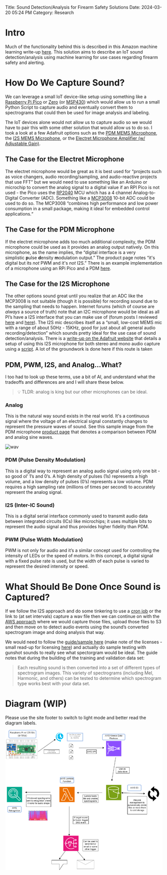 Title: Sound Detection/Analysis for Firearm Safety Solutions
Date: 2024-03-20 05:24 PM 
Category: Research

# Intro

Much of the functionality behind this is described in this Amazon machine learning write-up [here](https://aws.amazon.com/blogs/machine-learning/detect-audio-events-with-amazon-rekognition/). This solution aims to describe an IoT sound detection/analysis using machine learning for use cases regarding firearm safety and alerting. 

# How Do We Capture Sound?

We can leverage a small IoT device-like setup using something like a [Raspberry Pi Pico](https://www.raspberrypi.com/products/raspberry-pi-pico/) or [Zero](https://www.raspberrypi.com/products/raspberry-pi-zero/) (or [MSP430](https://www.ti.com/microcontrollers-mcus-processors/msp430-microcontrollers/overview.html)) which would allow us to run a small Python Script to capture audio and eventually convert them to spectrograms that could then be used for image analysis and labeling. 

The IoT devices alone would not allow us to capture audio so we would have to pair this with some other solution that would allow us to do so. I took a look at a few Adafruit options such as the [PDM MEMS Microphone](https://www.adafruit.com/product/3492), the [I2S MEMS Microphone](https://www.adafruit.com/product/3421), or the [Electret Microphone Amplifier (w/ Adjustable Gain)](https://www.adafruit.com/product/1063?gad_source=1&gclid=CjwKCAjwkuqvBhAQEiwA65XxQHe3jAjqpU0v_XDNDbXJCrdvrsYmrcYeFRL4VcEjmexbikw-BFcHUhoCxhkQAvD_BwE).

## The Case for the Electret Microphone

The electret microphone would be great as it is best used for “projects such as voice changers, audio recording/sampling, and audio-reactive projects that use FFT” but we would need to use something like an Arduino or microchip to convert the analog signal to a digital value if an RPI Pico is not used - the Pico uses the [RP2040](https://datasheets.raspberrypi.com/rp2040/rp2040-datasheet.pdf) MCU which has a 4 channel Analog-to-Digital Converter (ADC). Something like a [MCP3008](https://www.microchip.com/en-us/product/mcp3008) 10-bit ADC could be used to do so. The MCP3008 “combines high performance and low power consumption in a small package, making it ideal for embedded control applications.“ 

## The Case for the PDM Microphone

If the electret microphone adds too much additional complexity, the PDM microphone could be used as it provides an analog output natively. On this microphone, as the name implies, the “digital interface is a very simplistic **p**ulse **d**ensity **m**odulation output.” The product page notes “it's digital but its *not* PWM and it's *not* I2S.” There is an example implementation of a microphone using an RPi Pico and a PDM [here](https://www.hackster.io/sandeep-mistry/create-a-usb-microphone-with-the-raspberry-pi-pico-cc9bd5). 

## The Case for the I2S Microphone

The other options sound great until you realize that an ADC like the MCP3008 is not suitable (though it is possible) for recording sound due to the sampling that needs to happen. Internet forums (which of course are *always* a source of truth) note that an I2C microphone would be ideal as all PI’s have a I2S interface that you can make use of (forum posts I reviewed [here](https://forums.raspberrypi.com/viewtopic.php?t=353806) and [here](https://forums.raspberrypi.com/viewtopic.php?p=1185062&hilit=record+audio+from+analog+microphone#p1185062)). The I2S mic describes itself as a “small, low-cost MEMS mic with a range of about 50Hz - 15KHz, good for just about all general audio recording/detection” which sounds pretty ideal for the use case of sound detection/analysis. There is a [write-up on the Adafruit website](https://learn.adafruit.com/adafruit-i2s-mems-microphone-breakout/raspberry-pi-wiring-test) that details a setup of using this I2S microphone for both stereo and mono audio capture using a [script](https://raw.githubusercontent.com/adafruit/Raspberry-Pi-Installer-Scripts/master/i2smic.py). A lot of the groundwork is done here if this route is taken

## PDM, PWM, I2S, and Analog…What?

I too had to look up these terms, use a bit of AI, and understand what the tradeoffs and differences are and I will share these below. 

> 💡 TLDR: analog is king but our other microphones can be ideal.


### Analog

This is the natural way sound exists in the real world. It's a continuous signal where the voltage of an electrical signal constantly changes to represent the pressure waves of sound. See this sample image from the PDM microphone [product page](https://learn.adafruit.com/adafruit-pdm-microphone-breakout/) that denotes a comparison between PDM and analog sine waves.

![wav](https://upload.wikimedia.org/wikipedia/commons/thumb/e/e7/Pulse_density_modulation.svg/600px-Pulse_density_modulation.svg.png)

### PDM (Pulse Density Modulation)

This is a digital way to represent an analog audio signal using only one bit - so good ol’ 1’s and 0’s. A high density of pulses (1s) represents a high volume, and a low density of pulses (0’s) represents a low volume. PDM requires a high sampling rate (millions of times per second) to accurately represent the analog signal.

### I2S (Inter-IC Sound)

This is a digital serial interface commonly used to transmit audio data between integrated circuits (ICs) like microchips; it uses multiple bits to represent the audio signal and thus provides higher fidelity than PDM.

### PWM (Pulse Width Modulation)

PWM is not only for audio and it’s a similar concept used for controlling the intensity of LEDs or the speed of motors. In this concept, a digital signal with a fixed pulse rate is used, but the width of each pulse is varied to represent the desired intensity or speed.

# What Should Be Done Once Sound is Captured?

If we follow the I2S approach and do some tinkering to use a [cron job](https://learn.adafruit.com/adafruit-i2s-mems-microphone-breakout/raspberry-pi-wiring-test) or the link to (at set intervals) capture a wav file then we can continue on with the [AWS approach](https://aws.amazon.com/blogs/machine-learning/detect-audio-events-with-amazon-rekognition/) where we would capture those files, upload those files to S3 and then move on to detect audio events using the sound’s converted spectrogram image and doing analysis that way. 

We would need to follow the [guide/sample here](https://github.com/aws-samples/using-rekognition-to-detect-sounds?tab=readme-ov-file#building-a-training-and-validation-data-set) (make note of the licenses - small read-up for licensing [here](https://redpalm.co.uk/importance-of-software-licensing/)) and actually do sample testing with gunshot sounds to really see what spectorgram would be ideal. The guide notes that during the building of the training and validation data set:

> Each resulting sound is then converted into a set of different types of spectrogram images. This variety of spectrograms (including Mel, Harmonic, and others) can be tested to determine which spectrogram type works best with your data set.

# Diagram (WIP)
Please use the site footer to switch to light mode and better read the diagram labels.

![Diagram](https://raw.githubusercontent.com/ReyWilliams/blog/writing/content/images/Sound%20Stream.png)


